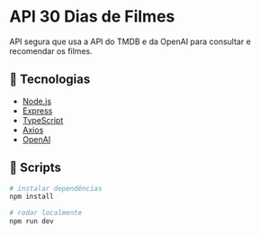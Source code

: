 # API 30 Dias de Filmes
API segura que usa a API do TMDB e da OpenAI para consultar e recomendar os filmes.

## 🚀 Tecnologias
- [Node.js](https://nodejs.org)
- [Express](https://expressjs.com)
- [TypeScript](https://www.typescriptlang.org)
- [Axios](https://axios-http.com)
- [OpenAI](https://openai.com/api)

## 🔧 Scripts
```bash
# instalar dependências
npm install

# rodar localmente
npm run dev
```
